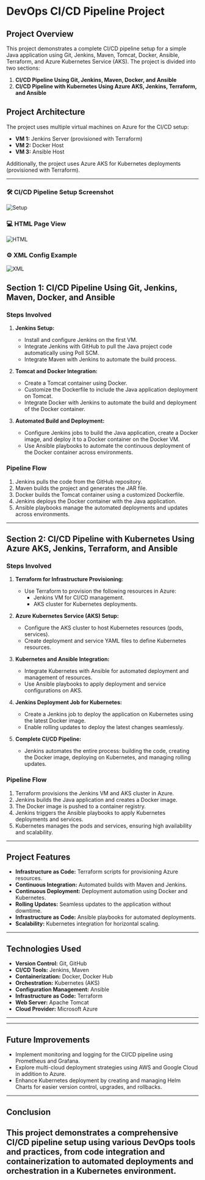 # DevOps CI/CD Pipeline Project

## Project Overview

This project demonstrates a complete CI/CD pipeline setup for a simple Java application using Git, 
Jenkins, Maven, Tomcat, Docker, Ansible, Terraform, and Azure Kubernetes Service (AKS). The project is divided into two sections:

1. **CI/CD Pipeline Using Git, Jenkins, Maven, Docker, and Ansible**
2. **CI/CD Pipeline with Kubernetes Using Azure AKS, Jenkins, Terraform, and Ansible**



## Project Architecture

The project uses multiple virtual machines on Azure for the CI/CD setup:
- **VM 1:** Jenkins Server (provisioned with Terraform)
- **VM 2:** Docker Host
- **VM 3:** Ansible Host

Additionally, the project uses Azure AKS for Kubernetes deployments (provisioned with Terraform).

---

### 🛠️ CI/CD Pipeline Setup Screenshot
![Setup](Images/Setup.png)

### 💻 HTML Page View
![HTML](Images/HTML.png)

### ⚙️ XML Config Example
![XML](Images/XML.png)



## Section 1: CI/CD Pipeline Using Git, Jenkins, Maven, Docker, and Ansible

### Steps Involved

1. **Jenkins Setup:**
    - Install and configure Jenkins on the first VM.
    - Integrate Jenkins with GitHub to pull the Java project code automatically using Poll SCM.
    - Integrate Maven with Jenkins to automate the build process.

2. **Tomcat and Docker Integration:**
    - Create a Tomcat container using Docker.
    - Customize the Dockerfile to include the Java application deployment on Tomcat.
    - Integrate Docker with Jenkins to automate the build and deployment of the Docker container.

3. **Automated Build and Deployment:**
    - Configure Jenkins jobs to build the Java application, create a Docker image, and deploy it to a Docker container on the Docker VM.
    - Use Ansible playbooks to automate the continuous deployment of the Docker container across environments.

### Pipeline Flow

1. Jenkins pulls the code from the GitHub repository.
2. Maven builds the project and generates the JAR file.
3. Docker builds the Tomcat container using a customized Dockerfile.
4. Jenkins deploys the Docker container with the Java application.
5. Ansible playbooks manage the automated deployments and updates across environments.

---

## Section 2: CI/CD Pipeline with Kubernetes Using Azure AKS, Jenkins, Terraform, and Ansible

### Steps Involved

1. **Terraform for Infrastructure Provisioning:**
    - Use Terraform to provision the following resources in Azure:
        - Jenkins VM for CI/CD management.
        - AKS cluster for Kubernetes deployments.

2. **Azure Kubernetes Service (AKS) Setup:**
    - Configure the AKS cluster to host Kubernetes resources (pods, services).
    - Create deployment and service YAML files to define Kubernetes resources.

3. **Kubernetes and Ansible Integration:**
    - Integrate Kubernetes with Ansible for automated deployment and management of resources.
    - Use Ansible playbooks to apply deployment and service configurations on AKS.

4. **Jenkins Deployment Job for Kubernetes:**
    - Create a Jenkins job to deploy the application on Kubernetes using the latest Docker image.
    - Enable rolling updates to deploy the latest changes seamlessly.

5. **Complete CI/CD Pipeline:**
    - Jenkins automates the entire process: building the code, creating the Docker image, deploying on Kubernetes, and managing rolling updates.

### Pipeline Flow

1. Terraform provisions the Jenkins VM and AKS cluster in Azure.
2. Jenkins builds the Java application and creates a Docker image.
3. The Docker image is pushed to a container registry.
4. Jenkins triggers the Ansible playbooks to apply Kubernetes deployments and services.
5. Kubernetes manages the pods and services, ensuring high availability and scalability.

---

## Project Features

- **Infrastructure as Code:** Terraform scripts for provisioning Azure resources.
- **Continuous Integration:** Automated builds with Maven and Jenkins.
- **Continuous Deployment:** Deployment automation using Docker and Kubernetes.
- **Rolling Updates:** Seamless updates to the application without downtime.
- **Infrastructure as Code:** Ansible playbooks for automated deployments.
- **Scalability:** Kubernetes integration for horizontal scaling.

---

## Technologies Used

- **Version Control:** Git, GitHub
- **CI/CD Tools:** Jenkins, Maven
- **Containerization:** Docker, Docker Hub
- **Orchestration:** Kubernetes (AKS)
- **Configuration Management:** Ansible
- **Infrastructure as Code:** Terraform
- **Web Server:** Apache Tomcat
- **Cloud Provider:** Microsoft Azure

---
---

## Future Improvements

- Implement monitoring and logging for the CI/CD pipeline using Prometheus and Grafana.
- Explore multi-cloud deployment strategies using AWS and Google Cloud in addition to Azure.
- Enhance Kubernetes deployment by creating and managing Helm Charts for easier version control, upgrades, and rollbacks.

---

## Conclusion

This project demonstrates a comprehensive CI/CD pipeline setup using various DevOps tools and practices, from code integration and containerization to automated deployments and orchestration in a Kubernetes environment.
---
